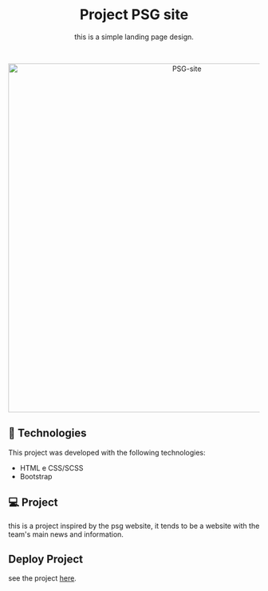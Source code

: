 <h1 align="center"> Project PSG site </h1>

<p align="center">
 this is a simple landing page design.
</p>

<br>

<p align="center">
  <img alt="PSG-site" src="https://cdn.discordapp.com/attachments/1014522371887079425/1029045576651771994/unknown.png" width="700px">
</p>

## 🚀 Technologies

This project was developed with the following technologies:

- HTML e CSS/SCSS
- Bootstrap

## 💻 Project

this is a project inspired by the psg website, it tends to be a website with the team's main news and information.

## Deploy Project

see the project [here](https://pay-card-five.vercel.app).

